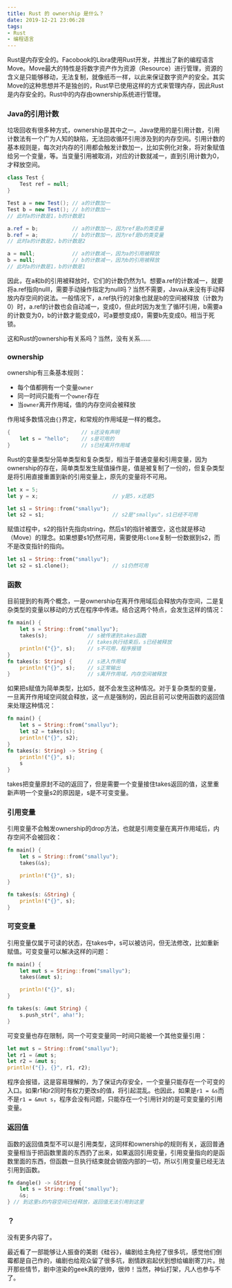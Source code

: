 ```yaml
---
title: Rust 的 ownership 是什么？
date: 2019-12-21 23:06:28
tags:
- Rust 
- 编程语言
---
```


Rust是内存安全的。Facobook的Libra使用Rust开发，并推出了新的编程语言Move。Move最大的特性是将数字资产作为资源（Resource）进行管理，资源的含义是只能够移动，无法复制，就像纸币一样，以此来保证数字资产的安全。其实Move的这种思想并不是独创的，Rust早已使用这样的方式来管理内存，因此Rust是内存安全的。Rust中的内存由ownership系统进行管理。

### Java的引用计数

垃圾回收有很多种方式，ownership是其中之一。Java使用的是引用计数，引用计数法有一个广为人知的缺陷，无法回收循环引用涉及到的内存空间。引用计数的基本规则是，每次对内存的引用都会触发计数加一，比如实例化对象，将对象赋值给另一个变量，等。当变量引用被取消，对应的计数就减一，直到引用计数为0，才释放空间。

```Java
class Test {
    Test ref = null;
}

Test a = new Test(); // a的计数加一
Test b = new Test(); // b的计数加一
// 此时a的计数是1，b的计数是1

a.ref = b;           // a的计数加一，因为ref是a的类变量
b.ref = a;           // b的计数加一，因为ref是b的类变量
// 此时a的计数是2，b的计数是2

a = null;            // a的计数减一，因为a的引用被释放
b = null;            // b的计数减一，因为b的引用被释放
// 此时a的计数是1，b的计数是1
```

因此，在a和b的引用被释放时，它们的计数仍然为1。想要a.ref的计数减一，就要将a.ref指向nulll，需要手动操作指定为null吗？当然不需要，Java从来没有手动释放内存空间的说法。一般情况下，a.ref执行的对象也就是b的空间被释放（计数为0）时，a.ref的计数也会自动减一，变成0，但此时因为发生了循环引用，b需要a的计数变为0，b的计数才能变成0，可a要想变成0，需要b先变成0。相当于死锁。

这和Rust的ownership有关系吗？当然，没有关系……

### ownership

ownership有三条基本规则：

- 每个值都拥有一个变量`owner`
- 同一时间只能有一个`owner`存在
- 当`owner`离开作用域，值的内存空间会被释放

作用域多数情况由`{}`界定，和常规的作用域是一样的概念。

```Rust
{                       // s还没有声明
    let s = "hello";    // s是可用的
}                       // s已经离开作用域
```

Rust的变量类型分简单类型和复杂类型，相当于普通变量和引用变量，因为ownership的存在，简单类型发生赋值操作是，值是被复制了一份的，但复杂类型是将引用直接重置到新的引用变量上，原先的变量将不可用。

```Rust
let x = 5;
let y = x;                        // y是5，x还是5

let s1 = String::from("smallyu");
let s2 = s1;                      // s2是"smallyu"，s1已经不可用
```

赋值过程中，s2的指针先指向string，然后s1的指针被置空，这也就是移动（Move）的理念。如果想要s1仍然可用，需要使用`clone`复制一份数据到s2，而不是改变指针的指向。

```Rust
let s1 = String::from("smallyu");
let s2 = s1.clone();              // s1仍然可用
```

### 函数

目前提到的有两个概念，一是ownership在离开作用域后会释放内存空间，二是复杂类型的变量以移动的方式在程序中传递。结合这两个特点，会发生这样的情况：

```Rust
fn main() {
    let s = String::from("smallyu");
    takes(s);             // s被传递到takes函数
                          // takes执行结束后，s已经被释放
    println!("{}", s);    // s不可用，程序报错
}
fn takes(s: String) {     // s进入作用域
    println!("{}", s);    // s正常输出
}                         // s离开作用域，内存空间被释放
```

如果把s赋值为简单类型，比如5，就不会发生这种情况。对于复杂类型的变量，一旦离开作用域空间就会释放，这一点是强制的，因此目前可以使用函数的返回值来处理这种情况：

```Rust
fn main() {
    let s = String::from("smallyu");
    let s2 = takes(s); 
    println!("{}", s2);
}
fn takes(s: String) -> String { 	
    println!("{}", s); 
    s
} 						
```

takes把变量原封不动的返回了，但是需要一个变量接住takes返回的值，这里重新声明一个变量s2的原因是，s是不可变变量。

### 引用变量

引用变量不会触发ownership的drop方法，也就是引用变量在离开作用域后，内存空间不会被回收：

```Rust
fn main() {
    let s = String::from("smallyu");
    takes(&s);

    println!("{}", s);
}

fn takes(s: &String) {
    println!("{}", s);
}
```

### 可变变量

引用变量仅属于可读的状态，在takes中，s可以被访问，但无法修改，比如重新赋值。可变变量可以解决这样的问题：

```Rust
fn main() {
    let mut s = String::from("smallyu");
    takes(&mut s);

    println!("{}", s);
}

fn takes(s: &mut String) {
    s.push_str(", aha!");
}
```

可变变量也存在限制，同一个可变变量同一时间只能被一个其他变量引用：

```Rust
let mut s = String::from("smallyu");
let r1 = &mut s;
let r2 = &mut s;
println!("{}, {}", r1, r2);
```

程序会报错，这是容易理解的，为了保证内存安全，一个变量只能存在一个可变的入口。如果r1和r2同时有权力更改s的值，将引起混乱。也因此，如果是`r1 = &s`而不是`r1 = &mut s`，程序会没有问题，只能存在一个引用针对的是可变变量的引用变量。

### 返回值

函数的返回值类型不可以是引用类型，这同样和ownership的规则有关，返回普通变量相当于把函数里面的东西扔了出来，如果返回引用变量，引用变量指向的是函数里面的东西，但函数一旦执行结束就会销毁内部的一切，所以引用变量已经无法引用到函数。

```Rust
fn dangle() -> &String {
    let s = String::from("smallyu");
    &s;
} // 到这里s的内容空间已经释放，返回值无法引用到这里
```

### ？

没有更多内容了。

最近看了一部能够让人振奋的美剧《硅谷》，编剧给主角挖了很多坑，感觉他们倒霉都是自己作的，编剧也给观众留了很多坑，剧情跌宕起伏到想给编剧寄刀片。抛开那些情节，剧中渲染的geek真的很帅，很帅！当然，神仙打架，凡人也参与不了。